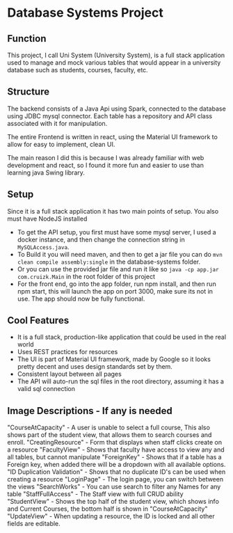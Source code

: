 # Database Systems Project


## Function
This project, I call Uni System (University System), is a full stack application used to manage and mock various tables that would appear in a university database such as students, courses, faculty, etc.

## Structure
The backend consists of a Java Api using Spark, connected to the database using JDBC mysql connector. Each table has a repository and API class associated with it for manipulation. 

The entire Frontend is written in react, using the Material UI framework to allow for easy to implement, clean UI.

The main reason I did this is because I was already familiar with web development and react, so I found it more fun and easier to use than learning java Swing library.

## Setup
Since it is a full stack application it has two main points of setup. You also must have NodeJS installed
* To get the API setup, you first must have some mysql server, I used a docker instance, and then change the connection string in `MySQLAccess.java`.
* To Build it you will need maven, and then to get a jar file you can do `mvn clean compile assembly:single` in the database-systems folder.
* Or you can use the provided jar file and run it like so `java -cp app.jar com.cruizk.Main` in the root folder of this project
* For the front end, go into the app folder, run npm install, and then run npm start, this will launch the app on port 3000, make sure its not in use. The app should now be fully functional.

## Cool Features
* It is a full stack, production-like application that could be used in the real world
* Uses REST practices for resources
* The UI is part of Material UI framework, made by Google so it looks pretty decent and uses design standards set by them.
* Consistent layout between all pages
* The API will auto-run the sql files in the root directory, assuming it has a valid sql connection

## Image Descriptions - If any is needed
"CourseAtCapacity" - A user is unable to select a full course, This also shows part of the student view, that allows them to search courses and enroll.
"CreatingResource" - Form that displays when staff clicks create on a resource
"FacultyView" - Shows that faculty have access to view any and all tables, but cannot manipulate
"ForeignKey" - Shows that if a table has a Foreign key, when added there will be a dropdown with all available options.
"ID Duplication Validation" - Shows that no duplicate ID's can be used when creating a resource
"LoginPage" - The login page, you can switch between the views
"SearchWorks" - You can use search to filter any Names for any table
"StaffFullAccess" - The Staff view with full CRUD ability
"StudentView" - Shows the top half of the student view, which shows info and Current Courses, the bottom half is shown in "CourseAtCapacity"
"UpdateView" - When updating a resource, the ID is locked and all other fields are editable.